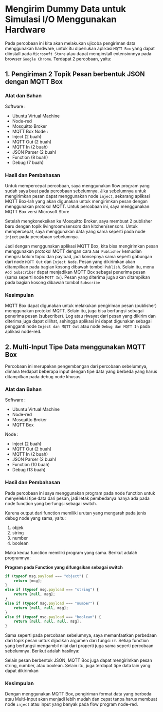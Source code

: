 # Mengirim Dummy Data untuk Simulasi I/O Menggunakan Hardware
Pada percobaan ini kita akan melakukan ujicoba pengiriman data menggunakan hardware, untuk itu diperlukan aplikasi `MQTT Box` yang dapat diinstall pada `Microsoft Store` atau dapat menginstall extensionnya pada browser `Google Chrome`. Terdapat 2 percobaan, yaitu:

## 1. Pengiriman 2 Topik Pesan berbentuk JSON dengan MQTT Box
### Alat dan Bahan

Software :
- Ubuntu Virtual Machine
- Node-red
- Mosquitto Broker
- MQTT Box
Node :
- Inject (2 buah)
- MQTT Out (2 buah)
- MQTT In (2 buah)
- JSON Parser (2 buah)
- Function (8 buah)
- Debug (7 buah)

### Hasil dan Pembahasan
Untuk mempercepat percobaan, saya menggunakan flow program yang sudah saya buat pada percobaan sebelumnya. Jika sebelumnya untuk mengirimkan pesan dapat menggunakan node `inject`, sekarang aplikasi MQTT Box-lah yang akan digunakan untuk mengirimkan pesan dengan menggunakan protokol MQTT. Untuk percobaan ini, saya menggunakan MQTT Box versi Microsoft Store

Setelah mengkoneksikan ke Mosquitto Broker, saya membuat 2 publisher baru dengan topik livingroom/sensors dan kitchen/sensors. Untuk mempercepat, saya menggunakan data yang sama seperti pada node `inject` pada percobaan sebelumnya. 

Jadi dengan menggunakan aplikasi MQTT Box, kita bisa mengirimkan pesan menggunakan protokol MQTT dengan cara `Add Publisher` kemudian mengisi kolom topic dan payload, jadi konsepnya sama seperti gabungan dari node `MQTT Out` dan `Inject Node`. Pesan yang dikirimkan akan ditampilkan pada bagian kosong dibawah tombol `Publish`. Selain itu, menu `Add Subscriber` dapat menjadikan MQTT Box sebagai penerima pesan (sama seperti node `MQTT In`). Pesan yang diterima juga akan ditampilkan pada bagian kosong dibawah tombol `Subscribe`

### Kesimpulan
MQTT Box dapat digunakan untuk melakukan pengiriman pesan (publisher) menggunakan protokol MQTT. Selain itu, juga bisa berfungsi sebagai penerima pesan (subscriber). Log atau riwayat dari pesan yang dikirim dan diterima juga dapat dilihat, sehingga aplikasi ini dapat digunakan sebagai pengganti node `Inject dan MQTT Out` atau node `Debug dan MQTT In` pada aplikasi node-red.

## 2. Multi-Input Tipe Data menggunakan MQTT Box
Percobaan ini merupakan pengembangan dari percobaan sebelumnya, dimana terdapat beberapa input dengan tipe data yang berbeda yang harus ditampilkan pada debug node khusus.
### Alat dan Bahan

Software :

- Ubuntu Virtual Machine
- Node-red
- Mosquitto Broker
- MQTT Box

Node :
- Inject (2 buah)
- MQTT Out (2 buah)
- MQTT In (2 buah)
- JSON Parser (2 buah)
- Function (10 buah)
- Debug (13 buah)

### Hasil dan Pembahasan
Pada percobaan ini saya menggunakan program pada node function untuk menyeleksi tipe data dari pesan, jadi letak pembedanya hanya ada pada node function yang berfungsi sebagai switch.

Karena output dari function memiliki urutan yang mengarah pada jenis debug node yang sama, yaitu: 
1. objek
2. string
3. number
4. boolean

Maka kedua function memiliki program yang sama. Berikut adalah programnya:

**Program pada Function yang difungsikan sebagai switch**
```javascript
if (typeof msg.payload === "object") {
    return [msg];
}
else if (typeof msg.payload === "string") {
    return [null, msg];
}
else if (typeof msg.payload === "number") {
    return [null, null, msg];
}
else if (typeof msg.payload === "boolean") {
    return [null, null, null, msg];
}
```

Sama seperti pada percobaan sebelumnya, saya memanfaatkan perbedaan dari topik pesan untuk dijadikan argumen dari fungsi `if`. Setiap function yang berfungsi mengambil nilai dari properti juga sama seperti percobaan sebelumnya. Berikut adalah hasilnya:

Selain pesan berbentuk JSON, MQTT Box juga dapat mengirimkan pesan string, number, atau boolean. Selain itu, juga terdapat tipe data lain yang dapat dikirimkan 

### Kesimpulan
Dengan menggunakan MQTT Box, pengiriman format data yang berbeda atau Multi-Input akan menjadi lebih mudah dan cepat tanpa harus membuat node `inject` atau input yang banyak pada flow program node-red.

